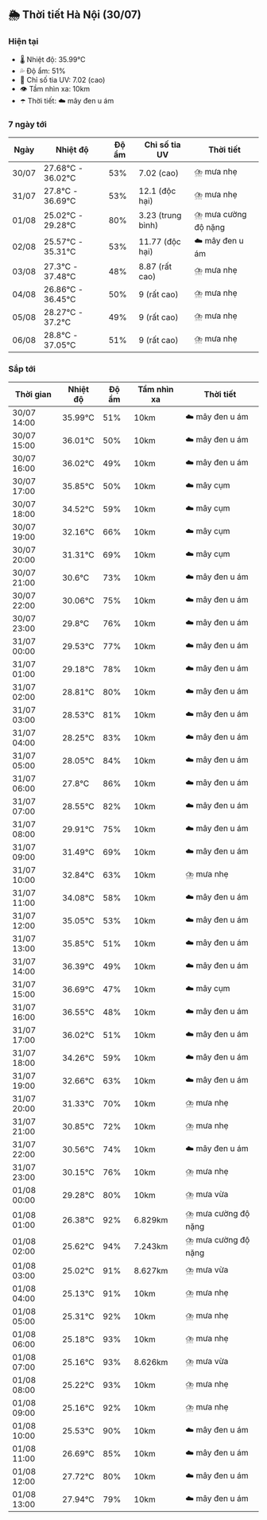 ## 🌦️ Thời tiết Hà Nội (30/07)

### Hiện tại

- 🌡️ Nhiệt độ: 35.99℃
- 💦 Độ ẩm: 51%
- 🌟 Chỉ số tia UV: 7.02 (cao)
- 👁️ Tầm nhìn xa: 10km
- ☂️ Thời tiết: ☁️ mây đen u ám

### 7 ngày tới

| Ngày | Nhiệt độ | Độ ẩm | Chỉ số tia UV | Thời tiết |
| --- | --- | --- | --- | --- |
| 30/07 | 27.68℃ - 36.02℃ | 53% | 7.02 (cao) | ⛈️ mưa nhẹ |
| 31/07 | 27.8℃ - 36.69℃ | 53% | 12.1 (độc hại) | ⛈️ mưa nhẹ |
| 01/08 | 25.02℃ - 29.28℃ | 80% | 3.23 (trung bình) | ⛈️ mưa cường độ nặng |
| 02/08 | 25.57℃ - 35.31℃ | 53% | 11.77 (độc hại) | ☁️ mây đen u ám |
| 03/08 | 27.3℃ - 37.48℃ | 48% | 8.87 (rất cao) | ⛈️ mưa nhẹ |
| 04/08 | 26.86℃ - 36.45℃ | 50% | 9 (rất cao) | ⛈️ mưa nhẹ |
| 05/08 | 28.27℃ - 37.2℃ | 49% | 9 (rất cao) | ⛈️ mưa nhẹ |
| 06/08 | 28.8℃ - 37.05℃ | 51% | 9 (rất cao) | ⛈️ mưa nhẹ |

### Sắp tới

| Thời gian | Nhiệt độ | Độ ẩm | Tầm nhìn xa | Thời tiết |
| --- | --- | --- | --- | --- |
| 30/07 14:00 | 35.99℃ | 51% | 10km | ☁️ mây đen u ám |
| 30/07 15:00 | 36.01℃ | 50% | 10km | ☁️ mây đen u ám |
| 30/07 16:00 | 36.02℃ | 49% | 10km | ☁️ mây đen u ám |
| 30/07 17:00 | 35.85℃ | 50% | 10km | ☁️ mây cụm |
| 30/07 18:00 | 34.52℃ | 59% | 10km | ☁️ mây cụm |
| 30/07 19:00 | 32.16℃ | 66% | 10km | ☁️ mây cụm |
| 30/07 20:00 | 31.31℃ | 69% | 10km | ☁️ mây cụm |
| 30/07 21:00 | 30.6℃ | 73% | 10km | ☁️ mây đen u ám |
| 30/07 22:00 | 30.06℃ | 75% | 10km | ☁️ mây đen u ám |
| 30/07 23:00 | 29.8℃ | 76% | 10km | ☁️ mây đen u ám |
| 31/07 00:00 | 29.53℃ | 77% | 10km | ☁️ mây đen u ám |
| 31/07 01:00 | 29.18℃ | 78% | 10km | ☁️ mây đen u ám |
| 31/07 02:00 | 28.81℃ | 80% | 10km | ☁️ mây đen u ám |
| 31/07 03:00 | 28.53℃ | 81% | 10km | ☁️ mây đen u ám |
| 31/07 04:00 | 28.25℃ | 83% | 10km | ☁️ mây đen u ám |
| 31/07 05:00 | 28.05℃ | 84% | 10km | ☁️ mây đen u ám |
| 31/07 06:00 | 27.8℃ | 86% | 10km | ☁️ mây đen u ám |
| 31/07 07:00 | 28.55℃ | 82% | 10km | ☁️ mây đen u ám |
| 31/07 08:00 | 29.91℃ | 75% | 10km | ☁️ mây đen u ám |
| 31/07 09:00 | 31.49℃ | 69% | 10km | ☁️ mây đen u ám |
| 31/07 10:00 | 32.84℃ | 63% | 10km | ⛈️ mưa nhẹ |
| 31/07 11:00 | 34.08℃ | 58% | 10km | ☁️ mây đen u ám |
| 31/07 12:00 | 35.05℃ | 53% | 10km | ☁️ mây đen u ám |
| 31/07 13:00 | 35.85℃ | 51% | 10km | ☁️ mây đen u ám |
| 31/07 14:00 | 36.39℃ | 49% | 10km | ☁️ mây đen u ám |
| 31/07 15:00 | 36.69℃ | 47% | 10km | ☁️ mây cụm |
| 31/07 16:00 | 36.55℃ | 48% | 10km | ☁️ mây đen u ám |
| 31/07 17:00 | 36.02℃ | 51% | 10km | ☁️ mây đen u ám |
| 31/07 18:00 | 34.26℃ | 59% | 10km | ☁️ mây đen u ám |
| 31/07 19:00 | 32.66℃ | 63% | 10km | ☁️ mây đen u ám |
| 31/07 20:00 | 31.33℃ | 70% | 10km | ⛈️ mưa nhẹ |
| 31/07 21:00 | 30.85℃ | 72% | 10km | ⛈️ mưa nhẹ |
| 31/07 22:00 | 30.56℃ | 74% | 10km | ☁️ mây đen u ám |
| 31/07 23:00 | 30.15℃ | 76% | 10km | ⛈️ mưa nhẹ |
| 01/08 00:00 | 29.28℃ | 80% | 10km | ⛈️ mưa vừa |
| 01/08 01:00 | 26.38℃ | 92% | 6.829km | ⛈️ mưa cường độ nặng |
| 01/08 02:00 | 25.62℃ | 94% | 7.243km | ⛈️ mưa cường độ nặng |
| 01/08 03:00 | 25.02℃ | 91% | 8.627km | ⛈️ mưa vừa |
| 01/08 04:00 | 25.13℃ | 91% | 10km | ⛈️ mưa nhẹ |
| 01/08 05:00 | 25.31℃ | 92% | 10km | ⛈️ mưa nhẹ |
| 01/08 06:00 | 25.18℃ | 93% | 10km | ⛈️ mưa nhẹ |
| 01/08 07:00 | 25.16℃ | 93% | 8.626km | ⛈️ mưa vừa |
| 01/08 08:00 | 25.22℃ | 93% | 10km | ⛈️ mưa nhẹ |
| 01/08 09:00 | 25.16℃ | 92% | 10km | ⛈️ mưa nhẹ |
| 01/08 10:00 | 25.53℃ | 90% | 10km | ☁️ mây đen u ám |
| 01/08 11:00 | 26.69℃ | 85% | 10km | ☁️ mây đen u ám |
| 01/08 12:00 | 27.72℃ | 80% | 10km | ☁️ mây đen u ám |
| 01/08 13:00 | 27.94℃ | 79% | 10km | ☁️ mây đen u ám |
